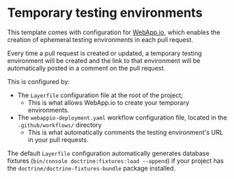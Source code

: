 # Temporary testing environments

This template comes with configuration for [WebApp.io](https://webapp.io/),
which enables the creation of ephemeral testing environments in each pull 
request.

Every time a pull request is created or updated, a temporary testing 
environment will be created and the link to that environment will be
automatically posted in a comment on the pull request.

This is configured by:
- The `Layerfile` configuration file at the root of the project;
  - This is what allows WebApp.io to create your temporary environments.
- The `webappio-deployment.yaml` workflow configuration file, located in the 
  `.github/workflows/` directory
	- This is what automatically comments the testing environment's URL in your
	  pull requests.

The default `Layerfile` configuration automatically generates database fixtures
(`bin/console doctrine:fixtures:load --append`) if your project has the 
`doctrine/doctrine-fixtures-bundle` package installed.
